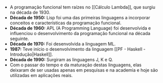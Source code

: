 -   A programação funcional tem raízes no [[Cálculo Lambda]], que surgiu na década de 1930.
-   **Década de 1950:** Lisp foi uma das primeiras linguagens a incorporar conceitos e características da programação funcional.
-   **Década de 1960:** APL (A Programming Language) foi desenvolvida e influenciou o desenvolvimento da programação funcional na década seguinte.
-   **Década de 1970:** Foi desenvolvida a linguagem ML.
-   **1987:** Teve início o desenvolvimento da linguagem [[PF - Haskell - Introdução|Haskell]].
-   **Década de 1990:** Surgiram as linguagens J, K e Q.
-   Com o passar do tempo e da maturação destas linguagens, elas deixaram de ser usadas apenas em pesquisas e na academia e hoje são utilizadas em aplicações reais.